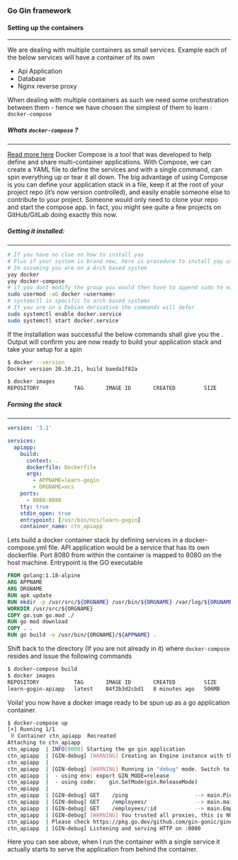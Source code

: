 ### Go Gin framework



#### Setting up the containers
----
We are dealing with multiple containers as small services. Example each of the below services will have a container of its own 

- Api Application 
- Database
- Nginx reverse proxy

When dealing with multiple containers as such we need some orchestration between them - hence we have chosen the simplest of them to learn : `docker-compose`

##### Whats `docker-compose` ?
---

[Read more here](https://docs.docker.com/get-started/08_using_compose/)
Docker Compose is a tool that was developed to help define and share multi-container applications. With Compose, we can create a YAML file to define the services and with a single command, can spin everything up or tear it all down. The big advantage of using Compose is you can define your application stack in a file, keep it at the root of your project repo (it’s now version controlled), and easily enable someone else to contribute to your project. Someone would only need to clone your repo and start the compose app. In fact, you might see quite a few projects on GitHub/GitLab doing exactly this now.

##### Getting it installed:
----

```sh
# If you have no clue on how to install yay 
# Plus if your system is brand new, here is procedure to install yay using pacman
# Im assuming you are on a Arch based system 
yay docker
yay docker-compose
# if you dont modify the group you would then have to append sudo to each docker command i
sudo usermod -aG docker <username>
# systemctl is specific to arch based systems
# If you are on a Debian derivative the commands will defer
sudo systemctl enable docker.service
sudo systemctl start docker.service
```
If the installation was successful the below commands shall give you the . Output will confirm you are now ready to build your application stack and take your setup for a spin

```sh
$ docker --version
Docker version 20.10.21, build baeda1f82a
```
```sh
$ docker images   
REPOSITORY           TAG       IMAGE ID       CREATED         SIZE
```

##### Forming the stack
----

```yml
version: '3.1'

services: 
  apiapp:
    build:
      context: .
      dockerfile: Dockerfile
      args:
        - APPNAME=learn-gogin
        - ORGNAME=ncs
    ports: 
      - 8080:8080
    tty: true
    stdin_open: true
    entrypoint: [/usr/bin/ncs/learn-gogin]
    container_name: ctn_apiapp
```

Lets build a docker container stack by defining services in a docker-compose.yml file. API application would be a service that has its own dockerfile.
Port 8080 from within the container is mapped to 8080 on the host machine. Entrypoint is the GO executable

```dockerfile
FROM golang:1.18-alpine
ARG APPNAME
ARG ORGNAME
RUN apk update 
RUN mkdir -p /usr/src/${ORGNAME} /usr/bin/${ORGNAME} /var/log/${ORGNAME} 
WORKDIR /usr/src/${ORGNAME}
COPY go.sum go.mod ./
RUN go mod download 
COPY . .
RUN go build -o /usr/bin/{ORGNAME}/${APPNAME} .
```
Shift back to the directory (If you are not already in it) where `docker-compose` resides and issue the following commands

```sh 
$ docker-compose build
$ docker images   
REPOSITORY           TAG       IMAGE ID       CREATED         SIZE
learn-gogin-apiapp   latest    84f2b3d2cbd1   8 minutes ago   506MB
```
Voila! you now have a docker image ready to be spun up as a go application container.

```sh
$ docker-compose up    
[+] Running 1/1
 ⠿ Container ctn_apiapp  Recreated                                                                                                                                                       0.1s
Attaching to ctn_apiapp
ctn_apiapp  | INFO[0000] Starting the go gin application              
ctn_apiapp  | [GIN-debug] [WARNING] Creating an Engine instance with the Logger and Recovery middleware already attached.
ctn_apiapp  | 
ctn_apiapp  | [GIN-debug] [WARNING] Running in "debug" mode. Switch to "release" mode in production.
ctn_apiapp  |  - using env:	export GIN_MODE=release
ctn_apiapp  |  - using code:	gin.SetMode(gin.ReleaseMode)
ctn_apiapp  | 
ctn_apiapp  | [GIN-debug] GET    /ping                     --> main.PingHandler (3 handlers)
ctn_apiapp  | [GIN-debug] GET    /employees/               --> main.main.func1 (4 handlers)
ctn_apiapp  | [GIN-debug] GET    /employees/:id            --> main.EmployeeHandler (4 handlers)
ctn_apiapp  | [GIN-debug] [WARNING] You trusted all proxies, this is NOT safe. We recommend you to set a value.
ctn_apiapp  | Please check https://pkg.go.dev/github.com/gin-gonic/gin#readme-don-t-trust-all-proxies for details.
ctn_apiapp  | [GIN-debug] Listening and serving HTTP on :8080

```
Here you can see above, when I run the container with a single service it actually starts to serve the application from behind the container.
